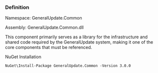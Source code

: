 ### Definition

Namespace: GeneralUpdate.Common

Assembly: GeneralUpdate.Common.dll



This component primarily serves as a library for the infrastructure and shared code required by the GeneralUpdate system, making it one of the core components that must be referenced.

NuGet Installation

```shell
NuGet\Install-Package GeneralUpdate.Common -Version 3.0.0
```
